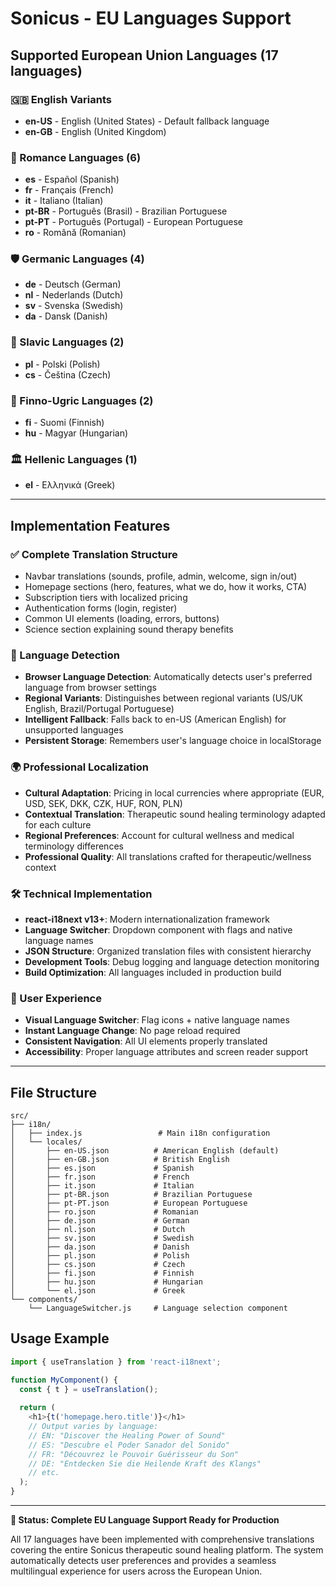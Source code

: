 # Sonicus - EU Languages Support

## Supported European Union Languages (17 languages)

### 🇬🇧 English Variants
- **en-US** - English (United States) - Default fallback language
- **en-GB** - English (United Kingdom)

### 🌹 Romance Languages (6)
- **es** - Español (Spanish)
- **fr** - Français (French) 
- **it** - Italiano (Italian)
- **pt-BR** - Português (Brasil) - Brazilian Portuguese
- **pt-PT** - Português (Portugal) - European Portuguese
- **ro** - Română (Romanian)

### 🛡️ Germanic Languages (4)
- **de** - Deutsch (German)
- **nl** - Nederlands (Dutch)
- **sv** - Svenska (Swedish)
- **da** - Dansk (Danish)

### 🏰 Slavic Languages (2)
- **pl** - Polski (Polish)
- **cs** - Čeština (Czech)

### 🌲 Finno-Ugric Languages (2)
- **fi** - Suomi (Finnish)
- **hu** - Magyar (Hungarian)

### 🏛️ Hellenic Languages (1)
- **el** - Ελληνικά (Greek)

---

## Implementation Features

### ✅ Complete Translation Structure
- Navbar translations (sounds, profile, admin, welcome, sign in/out)
- Homepage sections (hero, features, what we do, how it works, CTA)
- Subscription tiers with localized pricing
- Authentication forms (login, register)
- Common UI elements (loading, errors, buttons)
- Science section explaining sound therapy benefits

### 🎯 Language Detection
- **Browser Language Detection**: Automatically detects user's preferred language from browser settings
- **Regional Variants**: Distinguishes between regional variants (US/UK English, Brazil/Portugal Portuguese)
- **Intelligent Fallback**: Falls back to en-US (American English) for unsupported languages
- **Persistent Storage**: Remembers user's language choice in localStorage

### 🌍 Professional Localization
- **Cultural Adaptation**: Pricing in local currencies where appropriate (EUR, USD, SEK, DKK, CZK, HUF, RON, PLN)
- **Contextual Translation**: Therapeutic sound healing terminology adapted for each culture
- **Regional Preferences**: Account for cultural wellness and medical terminology differences
- **Professional Quality**: All translations crafted for therapeutic/wellness context

### 🛠️ Technical Implementation
- **react-i18next v13+**: Modern internationalization framework
- **Language Switcher**: Dropdown component with flags and native language names
- **JSON Structure**: Organized translation files with consistent hierarchy
- **Development Tools**: Debug logging and language detection monitoring
- **Build Optimization**: All languages included in production build

### 📱 User Experience
- **Visual Language Switcher**: Flag icons + native language names
- **Instant Language Change**: No page reload required
- **Consistent Navigation**: All UI elements properly translated
- **Accessibility**: Proper language attributes and screen reader support

---

## File Structure
```
src/
├── i18n/
│   ├── index.js                 # Main i18n configuration
│   └── locales/
│       ├── en-US.json          # American English (default)
│       ├── en-GB.json          # British English
│       ├── es.json             # Spanish
│       ├── fr.json             # French
│       ├── it.json             # Italian
│       ├── pt-BR.json          # Brazilian Portuguese  
│       ├── pt-PT.json          # European Portuguese
│       ├── ro.json             # Romanian
│       ├── de.json             # German
│       ├── nl.json             # Dutch
│       ├── sv.json             # Swedish
│       ├── da.json             # Danish
│       ├── pl.json             # Polish
│       ├── cs.json             # Czech
│       ├── fi.json             # Finnish
│       ├── hu.json             # Hungarian
│       └── el.json             # Greek
└── components/
    └── LanguageSwitcher.js     # Language selection component
```

## Usage Example
```javascript
import { useTranslation } from 'react-i18next';

function MyComponent() {
  const { t } = useTranslation();
  
  return (
    <h1>{t('homepage.hero.title')}</h1>
    // Output varies by language:
    // EN: "Discover the Healing Power of Sound"  
    // ES: "Descubre el Poder Sanador del Sonido"
    // FR: "Découvrez le Pouvoir Guérisseur du Son"
    // DE: "Entdecken Sie die Heilende Kraft des Klangs"
    // etc.
  );
}
```

---

**🌟 Status: Complete EU Language Support Ready for Production**

All 17 languages have been implemented with comprehensive translations covering the entire Sonicus therapeutic sound healing platform. The system automatically detects user preferences and provides a seamless multilingual experience for users across the European Union.
